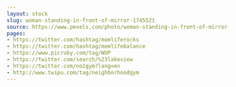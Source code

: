 ```yaml
---
layout: stock
slug: woman-standing-in-front-of-mirror-1745521
source: https://www.pexels.com/photo/woman-standing-in-front-of-mirror-1745521/
pages:
- https://twitter.com/hashtag/momliferocks
- https://twitter.com/hashtag/momlifebalance
- https://www.picruby.com/tag/WUP
- https://twitter.com/search/%23lakeview
- https://twitter.com/no1gym?lang=en
- http://www.twipu.com/tag/neighborhoodgym
---
```

